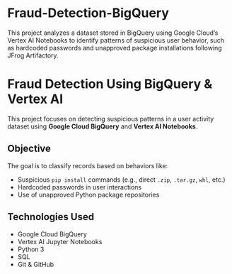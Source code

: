 # Fraud-Detection-BigQuery
This project analyzes a dataset stored in BigQuery using Google Cloud’s Vertex AI Notebooks to identify patterns of suspicious user behavior, such as hardcoded passwords and unapproved package installations following JFrog Artifactory.

# Fraud Detection Using BigQuery & Vertex AI

This project focuses on detecting suspicious patterns in a user activity dataset using **Google Cloud BigQuery** and **Vertex AI Notebooks**.

## Objective

The goal is to classify records based on behaviors like:
- Suspicious `pip install` commands (e.g., direct `.zip`, `.tar.gz`, `whl`, etc.)
- Hardcoded passwords in user interactions
- Use of unapproved Python package repositories

## Technologies Used

- Google Cloud BigQuery
- Vertex AI Jupyter Notebooks
- Python 3
- SQL
- Git & GitHub

